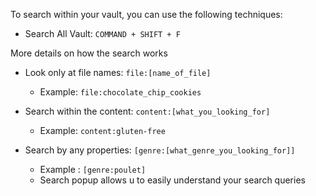
To search within your vault, you can use the following techniques:

- Search All Vault: `COMMAND + SHIFT + F`

More details on how the search works
- Look only at file names: `file:[name_of_file]`
   - Example: `file:chocolate_chip_cookies`

- Search within the content: `content:[what_you_looking_for]`
   - Example: `content:gluten-free`

- Search by any properties: `[genre:[what_genre_you_looking_for]]`
    - Example : `[genre:poulet]`
    - Search popup allows u to easily understand your search queries

